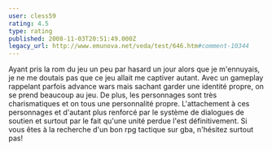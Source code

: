 ```yaml
---
user: cless59
rating: 4.5
type: rating
published: 2008-11-03T20:51:49.000Z
legacy_url: http://www.emunova.net/veda/test/646.htm#comment-10344
---
```

Ayant pris la rom du jeu un peu par hasard un jour alors que je m'ennuyais, je ne me doutais pas que ce jeu allait me captiver autant.
Avec un gameplay rappelant parfois advance wars mais sachant garder une identité propre, on se prend beaucoup au jeu.
De plus, les personnages sont très charismatiques et on tous une personnalité propre. L'attachement à ces personnages et d'autant plus renforcé par le système de dialogues de soutien et surtout par le fait qu'une unité perdue l'est définitivement.
Si vous êtes à la recherche d'un bon rpg tactique sur gba, n'hésitez surtout pas!